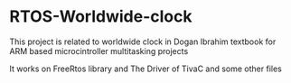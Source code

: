 # RTOS-Worldwide-clock
This project is related to worldwide clock in Dogan Ibrahim textbook for ARM based microcintroller multitasking projects

It works on FreeRtos library and The Driver of TivaC and some other files
